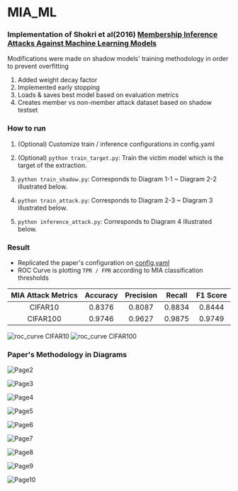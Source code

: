 # MIA_ML

### Implementation of Shokri et al(2016) [Membership Inference Attacks Against Machine Learning Models](https://arxiv.org/pdf/1610.05820.pdf)

Modifications were made on shadow models' training methodology in order to prevent overfitting

1. Added weight decay factor
2. Implemented early stopping
3. Loads & saves best model based on evaluation metrics
4. Creates member vs non-member attack dataset based on shadow testset

### How to run

1. (Optional) Customize train / inference configurations in config.yaml

2. (Optional) `python train_target.py`: Train the victim model which is the target of the extraction.

3. `python train_shadow.py`: Corresponds to Diagram 1-1 ~ Diagram 2-2 illustrated below.

4. `python train_attack.py`: Corresponds to Diagram 2-3 ~ Diagram 3 illustrated below.

5. `python inference_attack.py`: Corresponds to Diagram 4 illustrated below.

### Result

- Replicated the paper's configuration on [config.yaml](./config.yaml)
- ROC Curve is plotting `TPR / FPR` according to MIA classification thresholds

| MIA Attack Metrics | Accuracy | Precision | Recall | F1 Score |
| :----------------: | :------: | :-------: | :----: | :------: |
|      CIFAR10       |  0.8376  |  0.8087   | 0.8834 |  0.8444  |
|      CIFAR100      |  0.9746  |  0.9627   | 0.9875 |  0.9749  |

![roc_curve CIFAR10](./assets/roc_cifar10.png)
![roc_curve CIFAR100](./assets/roc_cifar100.png)

### Paper's Methodology in Diagrams

![Page2](./assets/README/Page2.jpg)

![Page3](./assets/README/Page3.jpg)

![Page4](./assets/README/Page4.jpg)

![Page5](./assets/README/Page5.jpg)

![Page6](./assets/README/Page6.jpg)

![Page7](./assets/README/Page7.jpg)

![Page8](./assets/README/Page8.jpg)

![Page9](./assets/README/Page9.jpg)

![Page10](./assets/README/Page10.jpg)
